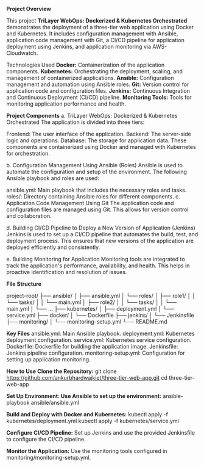 **Project Overview**

This project **TriLayer WebOps: Dockerized & Kubernetes Orchestrated** demonstrates the deployment of a three-tier web application using Docker and Kubernetes. It includes configuration management with Ansible, application code management with Git, a CI/CD pipeline for application deployment using Jenkins, and application monitoring via AWS-Cloudwatch.

Technologies Used
**Docker:** Containerization of the application components.
**Kubernetes:** Orchestrating the deployment, scaling, and management of containerized applications.
**Ansible:** Configuration management and automation using Ansible roles.
**Git:** Version control for application code and configuration files.
**Jenkins:** Continuous Integration and Continuous Deployment (CI/CD) pipeline.
**Monitoring Tools:** Tools for monitoring application performance and health.

**Project Components**
a. TriLayer WebOps: Dockerized & Kubernetes Orchestrated
The application is divided into three tiers:

Frontend: The user interface of the application.
Backend: The server-side logic and operations.
Database: The storage for application data.
These components are containerized using Docker and managed with Kubernetes for orchestration.

b. Configuration Management Using Ansible (Roles)
Ansible is used to automate the configuration and setup of the environment. The following Ansible playbook and roles are used:

ansible.yml: Main playbook that includes the necessary roles and tasks.
roles/: Directory containing Ansible roles for different components.
c. Application Code Management Using Git
The application code and configuration files are managed using Git. This allows for version control and collaboration.

d. Building CI/CD Pipeline to Deploy a New Version of Application (Jenkins)
Jenkins is used to set up a CI/CD pipeline that automates the build, test, and deployment process. This ensures that new versions of the application are deployed efficiently and consistently.

e. Building Monitoring for Application
Monitoring tools are integrated to track the application's performance, availability, and health. This helps in proactive identification and resolution of issues.

**File Structure**


project-root/
├── ansible/
│   ├── ansible.yml
│   └── roles/
│       ├── role1/
│       │   └── tasks/
│       │       └── main.yml
│       ├── role2/
│       │   └── tasks/
│       │       └── main.yml
│       └── ...
├── kubernetes/
│   ├── deployment.yml
│   └── service.yml
├── docker/
│   └── Dockerfile
├── jenkins/
│   └── Jenkinsfile
├── monitoring/
│   └── monitoring-setup.yml
└── README.md



**Key Files**
ansible.yml: Main Ansible playbook.
deployment.yml: Kubernetes deployment configuration.
service.yml: Kubernetes service configuration.
Dockerfile: Dockerfile for building the application image.
Jenkinsfile: Jenkins pipeline configuration.
monitoring-setup.yml: Configuration for setting up application monitoring.

**How to Use**
**Clone the Repository:**
git clone https://github.com/ankurbhardwajkiet/three-tier-web-app.git
cd three-tier-web-app

**Set Up Environment:
Use Ansible to set up the environment:**
ansible-playbook ansible/ansible.yml

**Build and Deploy with Docker and Kubernetes:**
kubectl apply -f kubernetes/deployment.yml
kubectl apply -f kubernetes/service.yml

**Configure CI/CD Pipeline:**
Set up Jenkins and use the provided Jenkinsfile to configure the CI/CD pipeline.

**Monitor the Application:**
Use the monitoring tools configured in monitoring/monitoring-setup.yml.

